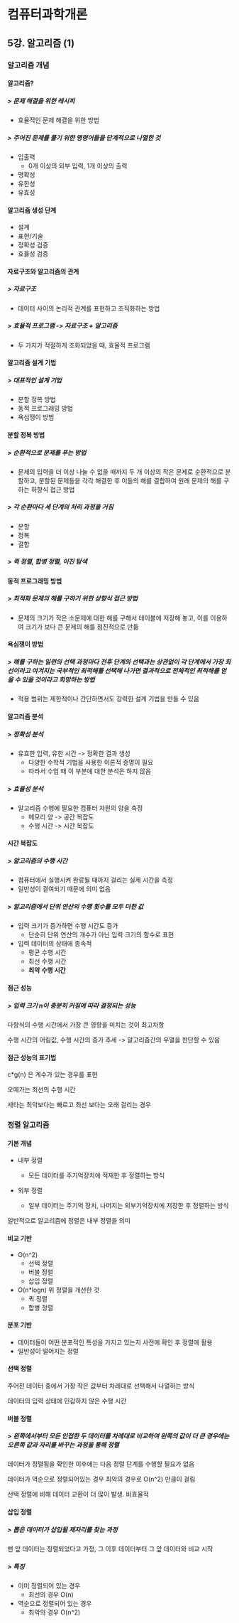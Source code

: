# 컴퓨터과학개론

## 5강. 알고리즘 (1)

### 알고리즘 개념

#### 알고리즘?

##### > 문제 해결을 위한 레시피

- 효율적인 문제 해결을 위한 방법

##### > 주어진 문제를 풀기 위한 명령어들을 단계적으로 나열한 것

- 입출력
  - 0개 이상의 외부 입력, 1개 이상의 출력
- 명확성
- 유한성
- 유효성

#### 알고리즘 생성 단계

- 설계
- 표현/기술
- 정확성 검증
- 효율성 검증

#### 자료구조와 알고리즘의 관계

##### > 자료구조

- 데이터 사이의 논리적 관계를 표현하고 조직화하는 방법

##### > 효율적 프로그램 -> 자료구조 + 알고리즘

- 두 가지가 적절하게 조화되었을 때, 효율적 프로그램

#### 알고리즘 설계 기법

##### > 대표적인 설계 기법

- 분할 정복 방법
- 동적 프로그래밍 방법
- 욕심쟁이 방법

#### 분할 정복 방법

##### > 순환적으로 문제를 푸는 방법

- 문제의 입력을 더 이상 나눌 수 없을 때까지 두 개 이상의 작은 문제로 순환적으로 분할하고, 분할된 문제들을 각각 해결한 후 이들의 해를 결합하여 원래 문제의 해를 구하는 하향식 접근 방법

##### > 각 순환마다 세 단계의 처리 과정을 거침

- 분할
- 정복
- 결합

##### > 퀵 정렬, 합병 정렬, 이진 탐색

#### 동적 프로그래밍 방법

##### > 최적화 문제의 해를 구하기 위한 상향식 접근 방법

- 문제의 크기가 작은 소문제에 대한 해를 구해서 테이블에 저장해 놓고, 이를 이용하여 크기가 보다 큰 문제의 해를 점진적으로 만듦

#### 욕심쟁이 방법

##### > 해를 구하는 일련의 선택 과정마다 전후 단계의 선택과는 상관없이 각 단계에서 가장 최선이라고 여겨지는 국부적인 최적해를 선택해 나가면 결과적으로 전체적인 최적해를 얻을 수 있을 것이라고 희망하는 방법

- 적용 범위는 제한적이나 간단하면서도 강력한 설계 기법을 만들 수 있음

#### 알고리즘 분석

##### > 정확성 분석

- 유효한 입력, 유한 시간 -> 정확한 결과 생성
  - 다양한 수학적 기법을 사용한 이론적 증명이 필요
  - 따라서 수업 때 이 부분에 대한 분석은 하지 않음

##### > 효율성 분석

- 알고리즘 수행에 필요한 컴퓨터 자원의 양을 측정
  - 메모리 양 -> 공간 복잡도
  - 수행 시간 -> 시간 복잡도

#### 시간 복잡도

##### > 알고리즘의 수행 시간

- 컴퓨터에서 실행시켜 완료될 때까지 걸리는 실제 시간을 측정
- 일반성이 결여되기 때문에 의미 없음

##### > 알고리즘에서 단위 연산의 수행 횟수를 모두 더한 값

- 입력 크기가 증가하면 수행 시간도 증가
  - 단순히 단위 연산의 개수가 아닌 입력 크기의 함수로 표현
- 입력 데이터의 상태에 종속적
  - 평균 수행 시간
  - 최선 수행 시간
  - **최악 수행 시간**

#### 점근 성능

##### > 입력 크기 n이 충분히 커짐에 따라 결정되는 성능

다항식의 수행 시간에서 가장 큰 영향을 미치는 것이 최고차항

수행 시간의 어림값, 수행 시간의 증가 추세 -> 알고리즘간의 우열을 판단할 수 있음

#### 점근 성능의 표기법

c*g(n) 은 계수가 있는 경우를 표현

오메가는 최선의 수행 시간

세타는 최악보다는 빠르고 최선 보다는 오래 걸리는 경우

### 정렬 알고리즘

#### 기본 개념

- 내부 정렬
  - 모든 데이터를 주기억장치에 적재한 후 정렬하는 방식

- 외부 정렬
  - 일부 데이터는 주기억 장치, 나머지는 외부기억장치에 저장한 후 정렬하는 방식

일반적으로 알고리즘에 정렬은 내부 정렬을 의미

#### 비교 기반

- O(n^2)
  - 선택 정렬
  - 버블 정렬
  - 삽입 정렬
- O(n*logn) 위 정렬을 개선한 것
  - 퀵 정렬
  - 합병 정렬

#### 분포 기반

- 데이터들이 어떤 분포적인 특성을 가지고 있는지 사전에 확인 후 정렬에 활용
- 일반성이 떨어지는 정렬

#### 선택 정렬

주어진 데이터 중에서 가장 작은 값부터 차례대로 선택해서 나열하는 방식

데이터의 입력 상태에 민감하지 않은 수행 시간

#### 버블 정렬

##### > 왼쪽에서부터 모든 인접한 두 데이터를 차례대로 비교하여 왼쪽의 값이 더 큰 경우에는 오른쪽 값과 자리를 바꾸는 과정을 통해 정렬

데이터가 정렬됨을 확인한 이후에는 다음 정렬 단계를 수행할 필요가 없음

데이터가 역순으로 정렬되어있는 경우 최악의 경우로 O(n^2) 만큼이 걸림

선택 정렬에 비해 데이터 교환이 더 많이 발생.  비효율적

#### 삽입 정렬

##### > 뽑은 데이터가 삽입될 제자리를 찾는 과정

맨 앞 데이터는 정렬되었다고 가정, 그 이후 데이터부터 그 앞 데이터와 비교 시작

##### > 특징

- 이미 정렬되어 있는 경우
  - 최선의 경우 O(n)
- 역순으로 정렬되어 있는 경우
  - 최악의 경우 O(n^2)
